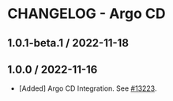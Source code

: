 # CHANGELOG - Argo CD

## 1.0.1-beta.1 / 2022-11-18


## 1.0.0 / 2022-11-16

* [Added] Argo CD Integration. See [#13223](https://github.com/DataDog/integrations-core/pull/13223).

